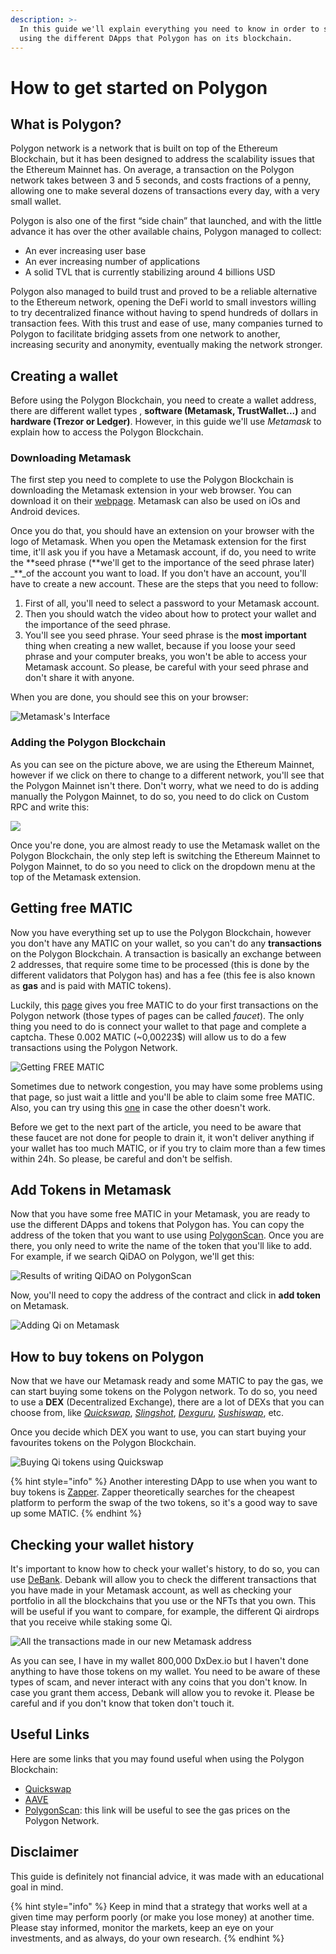 ```yaml
---
description: >-
  In this guide we'll explain everything you need to know in order to start
  using the different DApps that Polygon has on its blockchain.
---
```


# How to get started on Polygon

## What is Polygon?

Polygon network is a network that is built on top of the Ethereum Blockchain, but it has been designed to address the scalability issues that the Ethereum Mainnet has. On average, a transaction on the Polygon network takes between 3 and 5 seconds, and costs fractions of a penny, allowing one to make several dozens of transactions every day, with a very small wallet.

Polygon is also one of the first “side chain” that launched, and with the little advance it has over the other available chains, Polygon managed to collect:

* An ever increasing user base
* An ever increasing number of applications
* A solid TVL that is currently stabilizing around 4 billions USD

Polygon also managed to build trust and proved to be a reliable alternative to the Ethereum network, opening the DeFi world to small investors willing to try decentralized finance without having to spend hundreds of dollars in transaction fees. With this trust and ease of use, many companies turned to Polygon to facilitate bridging assets from one network to another, increasing security and anonymity, eventually making the network stronger.

## Creating a wallet

Before using the Polygon Blockchain, you need to create a wallet address, there are different wallet types , **software (**Metamask, TrustWallet...**)** and **hardware (**Trezor or Ledger**)**. However, in this guide we'll use _Metamask_ to explain how to access the Polygon Blockchain.

### Downloading Metamask

The first step you need to complete to use the Polygon Blockchain is downloading the Metamask extension in your web browser. You can download it on their [webpage](https://metamask.io/index.html). Metamask can also be used on iOs and Android devices.

Once you do that, you should have an extension on your browser with the logo of Metamask. When you open the Metamask extension for the first time, it'll ask you if you have a Metamask account, if do, you need to write the **seed phrase (**we'll get to the importance of the seed phrase later) _\*\*_of the account you want to load. If you don't have an account, you'll have to create a new account. These are the steps that you need to follow:

1. First of all, you'll need to select a password to your Metamask account.
2. Then you should watch the video about how to protect your wallet and the importance of the seed phrase.
3. You'll see you seed phrase. Your seed phrase is the **most important** thing when creating a new wallet, because if you loose your seed phrase and your computer breaks, you won't be able to access your Metamask account. So please, be careful with your seed phrase and don't share it with anyone.

When you are done, you should see this on your browser:

![Metamask's Interface](<../.gitbook/assets/image (18).png>)

### Adding the Polygon Blockchain

As you can see on the picture above, we are using the Ethereum Mainnet, however if we click on there to change to a different network, you'll see that the Polygon Mainnet isn't there. Don't worry, what we need to do is adding manually the Polygon Mainnet, to do so, you need to do click on Custom RPC and write this:

![](<../.gitbook/assets/image (20).png>)

Once you're done, you are almost ready to use the Metamask wallet on the Polygon Blockchain, the only step left is switching the Ethereum Mainnet to Polygon Mainnet, to do so you need to click on the dropdown menu at the top of the Metamask extension.

## Getting free MATIC

Now you have everything set up to use the Polygon Blockchain, however you don't have any MATIC on your wallet, so you can't do any **transactions** on the Polygon Blockchain. A transaction is basically an exchange between 2 addresses, that require some time to be processed (this is done by the different validators that Polygon has) and has a fee (this fee is also known as **gas** and is paid with MATIC tokens).

Luckily, this [page](https://matic.supply) gives you free MATIC to do your first transactions on the Polygon network (those types of pages can be called _faucet_). The only thing you need to do is connect your wallet to that page and complete a captcha. These 0.002 MATIC (\~0,00223$) will allow us to do a few transactions using the Polygon Network.

![Getting FREE MATIC](<../.gitbook/assets/image (23).png>)

Sometimes due to network congestion, you may have some problems using that page, so just wait a little and you'll be able to claim some free MATIC. Also, you can try using this [one](https://macncheese.finance/matic-polygon-mainnet-faucet.php) in case the other doesn't work.

Before we get to the next part of the article, you need to be aware that these faucet are not done for people to drain it, it won't deliver anything if your wallet has too much MATIC, or if you try to claim more than a few times within 24h. So please, be careful and don't be selfish.

## Add Tokens in Metamask

Now that you have some free MATIC in your Metamask, you are ready to use the different DApps and tokens that Polygon has. You can copy the address of the token that you want to use using [PolygonScan](https://polygonscan.com). Once you are there, you only need to write the name of the token that you'll like to add. For example, if we search QiDAO on Polygon, we'll get this:

![Results of writing QiDAO on PolygonScan](<../.gitbook/assets/image (24).png>)

Now, you'll need to copy the address of the contract and click in **add token** on Metamask.

![Adding Qi on Metamask](<../.gitbook/assets/image (25).png>)

## How to buy tokens on Polygon

Now that we have our Metamask ready and some MATIC to pay the gas, we can start buying some tokens on the Polygon network. To do so, you need to use a **DEX** (Decentralized Exchange), there are a lot of DEXs that you can choose from, like [_Quickswap_](https://quickswap.exchange/#/swap), [_Slingshot_](https://app.slingshot.finance/trade/m/MATIC/USDC), [_Dexguru_](https://dex.guru), [_Sushiswap_](https://app.sushi.com/swap), etc.

Once you decide which DEX you want to use, you can start buying your favourites tokens on the Polygon Blockchain.

![Buying Qi tokens using Quickswap](<../.gitbook/assets/image (26).png>)

{% hint style="info" %}
Another interesting DApp to use when you want to buy tokens is [Zapper](https://zapper.fi/es/exchange). Zapper theoretically searches for the cheapest platform to perform the swap of the two tokens, so it's a good way to save up some MATIC.
{% endhint %}

## Checking your wallet history

It's important to know how to check your wallet's history, to do so, you can use [DeBank](https://debank.com). Debank will allow you to check the different transactions that you have made in your Metamask account, as well as checking your portfolio in all the blockchains that you use or the NFTs that you own. This will be useful if you want to compare, for example, the different Qi airdrops that you receive while staking some Qi.

![All the transactions made in our new Metamask address](<../.gitbook/assets/image (27).png>)

As you can see, I have in my wallet 800,000 DxDex.io but I haven't done anything to have those tokens on my wallet. You need to be aware of these types of scam, and never interact with any coins that you don't know. In case you grant them access, Debank will allow you to revoke it. Please be careful and if you don't know that token don't touch it.

## Useful Links

Here are some links that you may found useful when using the Polygon Blockchain:

* [Quickswap](https://quickswap.exchange/#/swap)
* [AAVE](https://app.aave.com)
* [PolygonScan](https://polygonscan.com/gastracker/): this link will be useful to see the gas prices on the Polygon Network.

## Disclaimer

This guide is definitely not financial advice, it was made with an educational goal in mind.

{% hint style="info" %}
Keep in mind that a strategy that works well at a given time may perform poorly (or make you lose money) at another time. Please stay informed, monitor the markets, keep an eye on your investments, and as always, do your own research.
{% endhint %}
